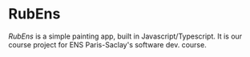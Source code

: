 # RubEns

*RubEns* is a simple painting app, built in Javascript/Typescript.
It is our course project for ENS Paris-Saclay's software dev. course.
